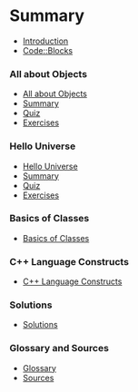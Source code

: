 # Summary

* [Introduction](README.md)
* [Code::Blocks](codeblocks.md)

### All about Objects

* [All about Objects](all_about_objects/its_all_about_objects.md)
* [Summary](all_about_objects/summary.md)
* [Quiz](all_about_objects/quiz.md)
* [Exercises](all_about_objects/exercises.md)

### Hello Universe

* [Hello Universe](hello_universe/hello_universe.md)
* [Summary](hello_universe/summary.md)
* [Quiz](hello_universe/quiz.md)
* [Exercises](hello_universe/exercises.md)

### Basics of Classes

* [Basics of Classes](basics_of_classes/basics_of_classes.md)
<!-- * [Summary](basics_of_classes/summary.md) -->
<!-- * [Quiz](basics_of_classes/quiz.md) -->
<!-- * [Exercises](basics_of_classes/exercises.md) -->

### C++ Language Constructs

* [C++ Language Constructs](cpp_language_constructs/cpp_language_constructs.md)
<!-- * [Summary](cpp_language_constructs/summary.md) -->
<!-- * [Quiz](cpp_language_constructs/quiz.md) -->
<!-- * [Exercises](cpp_language_constructs/exercises.md) -->

### Solutions

* [Solutions](solutions/solutions.md)

### Glossary and Sources

* [Glossary](glossary.md)
* [Sources](sources.md)
